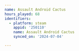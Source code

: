 ```yaml
---
name: Assault Android Cactus
hours_played: 68
identifiers:
  - platform: steam
    appid: '250110'
    name: Assault Android Cactus
    synced_on: '2024-07-04'

---
```

